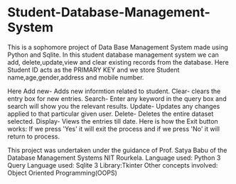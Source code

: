 # Student-Database-Management-System
This is a sophomore project of Data Base Management System made using Python and Sqlite.
In this student database management system we can add, delete,update,view and clear existing records from the database.
Here Student ID acts as the PRIMARY KEY and we store Student name,age,gender,address and mobile number.


Here Add new- Adds new informtion related to student.
Clear- clears the entry box for new entries.
Search- Enter any keyword in the query box and search will show you the relevant results.
Update- Updates any changes applied to that particular given user.
Delete- Deletes the entire dataset selected.
Display- Views the entries till date.
Here is how the Exit button works:
If we press 'Yes'  it will exit the process and if we press 'No' it will return to process.

This project was undertaken under the guidance of Prof. Satya Babu of the Database Management Systems NIT Rourkela.
Language used: Python 3
Query Language used: Sqlite 3
Library:Tkinter
Other concepts involved: Object Oriented Programming(OOPS)


